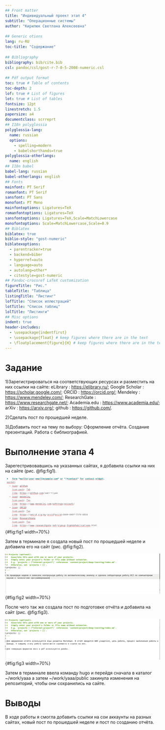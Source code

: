 ```yaml
---
## Front matter
title: "Индивидуальный проект этап 4"
subtitle: "Операционные системы"
author: "Кирилюк Светлана Алексеевна"

## Generic otions
lang: ru-RU
toc-title: "Содержание"

## Bibliography
bibliography: bib/cite.bib
csl: pandoc/csl/gost-r-7-0-5-2008-numeric.csl

## Pdf output format
toc: true # Table of contents
toc-depth: 2
lof: true # List of figures
lot: true # List of tables
fontsize: 12pt
linestretch: 1.5
papersize: a4
documentclass: scrreprt
## I18n polyglossia
polyglossia-lang:
  name: russian
  options:
	- spelling=modern
	- babelshorthands=true
polyglossia-otherlangs:
  name: english
## I18n babel
babel-lang: russian
babel-otherlangs: english
## Fonts
mainfont: PT Serif
romanfont: PT Serif
sansfont: PT Sans
monofont: PT Mono
mainfontoptions: Ligatures=TeX
romanfontoptions: Ligatures=TeX
sansfontoptions: Ligatures=TeX,Scale=MatchLowercase
monofontoptions: Scale=MatchLowercase,Scale=0.9
## Biblatex
biblatex: true
biblio-style: "gost-numeric"
biblatexoptions:
  - parentracker=true
  - backend=biber
  - hyperref=auto
  - language=auto
  - autolang=other*
  - citestyle=gost-numeric
## Pandoc-crossref LaTeX customization
figureTitle: "Рис."
tableTitle: "Таблица"
listingTitle: "Листинг"
lofTitle: "Список иллюстраций"
lotTitle: "Список таблиц"
lolTitle: "Листинги"
## Misc options
indent: true
header-includes:
  - \usepackage{indentfirst}
  - \usepackage{float} # keep figures where there are in the text
  - \floatplacement{figure}{H} # keep figures where there are in the text
---
```


# Задание

1)Зарегистрироваться на соответствующих ресурсах и разместить на них ссылки на сайте:
eLibrary : https://elibrary.ru/;
Google Scholar : https://scholar.google.com/;
ORCID : https://orcid.org/;
Mendeley : https://www.mendeley.com/;
ResearchGate : https://www.researchgate.net/;
Academia.edu : https://www.academia.edu/;
arXiv : https://arxiv.org/;
github : https://github.com/.

2)Сделать пост по прошедшей неделе.

3)Добавить пост на тему по выбору:
Оформление отчёта.
Создание презентаций.
Работа с библиографией.

# Выполнение этапа 4

Зарегестривовавшись на указанных сайтах, я добавила ссылки на них на сайте (рис. @fig:fig1).

![Добавление сайтов](image/fig1.png){#fig:fig1 width=70%}

Затем в терминале я создала новый пост по прошедшей неделе и добавила его на сайт  (рис. @fig:fig2).

![Пост по прошедшей неделе](image/fig2.png){#fig:fig2 width=70%}

После чего так же создала пост по подготовке отчёта и добавила на сайт  (рис. @fig:fig3).

![Пост по подготовке отчёта](image/fig3.png){#fig:fig3 width=70%}

Затем в терминале ввела команду hugo и перейдя сначала в каталог ~/work/yaaa а затем ~/work/yaaa/public закинула изменения на репозиторий, чтобы они сохранились на сайте.

# Выводы

В ходе работы я смогла добавить ссылки на сои аккаунты на разных сайтах, новый пост по прошедшей неделе и пост по созданию отчёта.

